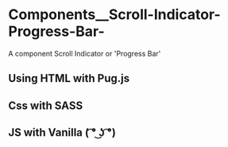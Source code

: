 # Components__Scroll-Indicator-Progress-Bar-

A component Scroll Indicator or 'Progress Bar'

## Using HTML with Pug.js
## Css with SASS
## JS  with Vanilla  ( ͡° ͜ʖ ͡°) 
